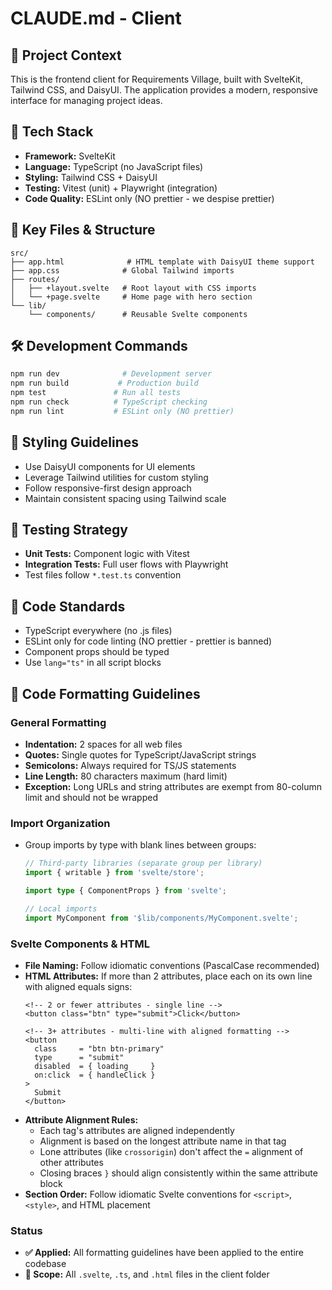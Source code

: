 # CLAUDE.md - Client

## 🎯 Project Context

This is the frontend client for Requirements Village, built with SvelteKit, Tailwind CSS, and DaisyUI. The application provides a modern, responsive interface for managing project ideas.

## 🧰 Tech Stack

- **Framework:** SvelteKit
- **Language:** TypeScript (no JavaScript files)
- **Styling:** Tailwind CSS + DaisyUI
- **Testing:** Vitest (unit) + Playwright (integration)
- **Code Quality:** ESLint only (NO prettier - we despise prettier)

## 📁 Key Files & Structure

```
src/
├── app.html              # HTML template with DaisyUI theme support
├── app.css              # Global Tailwind imports
├── routes/
│   ├── +layout.svelte   # Root layout with CSS imports
│   └── +page.svelte     # Home page with hero section
└── lib/
    └── components/      # Reusable Svelte components
```

## 🛠️ Development Commands

```bash
npm run dev              # Development server
npm run build           # Production build
npm test               # Run all tests
npm run check          # TypeScript checking
npm run lint           # ESLint only (NO prettier)
```

## 🎨 Styling Guidelines

- Use DaisyUI components for UI elements
- Leverage Tailwind utilities for custom styling
- Follow responsive-first design approach
- Maintain consistent spacing using Tailwind scale

## 🧪 Testing Strategy

- **Unit Tests:** Component logic with Vitest
- **Integration Tests:** Full user flows with Playwright
- Test files follow `*.test.ts` convention

## 📝 Code Standards

- TypeScript everywhere (no .js files)
- ESLint only for code linting (NO prettier - prettier is banned)
- Component props should be typed
- Use `lang="ts"` in all script blocks

## 🎨 Code Formatting Guidelines

### General Formatting
- **Indentation:** 2 spaces for all web files
- **Quotes:** Single quotes for TypeScript/JavaScript strings
- **Semicolons:** Always required for TS/JS statements
- **Line Length:** 80 characters maximum (hard limit)
- **Exception:** Long URLs and string attributes are exempt from 80-column limit and should not be wrapped

### Import Organization
- Group imports by type with blank lines between groups:
  ```typescript
  // Third-party libraries (separate group per library)
  import { writable } from 'svelte/store';
  
  import type { ComponentProps } from 'svelte';
  
  // Local imports
  import MyComponent from '$lib/components/MyComponent.svelte';
  ```

### Svelte Components & HTML
- **File Naming:** Follow idiomatic conventions (PascalCase recommended)
- **HTML Attributes:** If more than 2 attributes, place each on its own line with aligned equals signs:
  ```svelte
  <!-- 2 or fewer attributes - single line -->
  <button class="btn" type="submit">Click</button>
  
  <!-- 3+ attributes - multi-line with aligned formatting -->
  <button
    class     = "btn btn-primary"
    type      = "submit"
    disabled  = { loading     }
    on:click  = { handleClick }
  >
    Submit
  </button>
  ```
- **Attribute Alignment Rules:**
  - Each tag's attributes are aligned independently
  - Alignment is based on the longest attribute name in that tag
  - Lone attributes (like `crossorigin`) don't affect the `=` alignment of other attributes
  - Closing braces `}` should align consistently within the same attribute block
- **Section Order:** Follow idiomatic Svelte conventions for `<script>`, `<style>`, and HTML placement

### Status
- **✅ Applied:** All formatting guidelines have been applied to the entire codebase
- **📁 Scope:** All `.svelte`, `.ts`, and `.html` files in the client folder